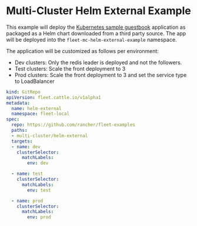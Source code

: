 # Multi-Cluster Helm External Example

This example will deploy the [Kubernetes sample guestbook](https://github.com/kubernetes/examples/tree/master/guestbook/) application as
packaged as a Helm chart downloaded from a third party source.
The app will be deployed into the `fleet-mc-helm-external-example` namespace.

The application will be customized as follows per environment:

* Dev clusters: Only the redis leader is deployed and not the followers.
* Test clusters: Scale the front deployment to 3
* Prod clusters: Scale the front deployment to 3 and set the service type to LoadBalancer

```yaml
kind: GitRepo
apiVersion: fleet.cattle.io/v1alpha1
metadata:
  name: helm-external
  namespace: fleet-local
spec:
  repo: https://github.com/rancher/fleet-examples
  paths:
  - multi-cluster/helm-external
  targets:
  - name: dev
    clusterSelector:
      matchLabels:
        env: dev

  - name: test
    clusterSelector:
      matchLabels:
        env: test

  - name: prod
    clusterSelector:
      matchLabels:
        env: prod
```

